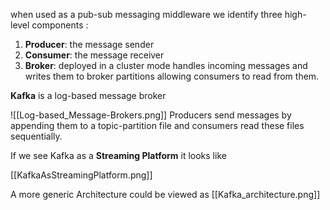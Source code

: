 when used as a pub-sub messaging middleware we identify three high-level components :
1. **Producer**: the message sender
2. **Consumer**: the message receiver
3. **Broker**: deployed in a cluster mode handles incoming messages and writes them to broker partitions allowing consumers to read from them.

**Kafka** is a log-based message broker

![[Log-based_Message-Brokers.png]]
Producers send messages by appending them to a topic-partition file and consumers read these files sequentially.

If we see Kafka as a **Streaming Platform** it looks like 

[[KafkaAsStreamingPlatform.png]]

A more generic Architecture could be viewed as [[Kafka_architecture.png]]

